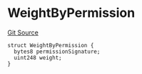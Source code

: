 # WeightByPermission

[Git Source](https://github.com/llama-community/vertex-v1/blob/28b1b0e095ba3c46d62387b2c29c8768bc213a6c/src/utils/Structs.sol)

```solidity
struct WeightByPermission {
  bytes8 permissionSignature;
  uint248 weight;
}
```
